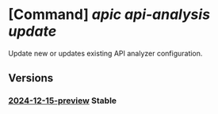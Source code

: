 # [Command] _apic api-analysis update_

Update new or updates existing API analyzer configuration.

## Versions

### [2024-12-15-preview](/Resources/mgmt-plane/L3N1YnNjcmlwdGlvbnMve30vcmVzb3VyY2Vncm91cHMve30vcHJvdmlkZXJzL21pY3Jvc29mdC5hcGljZW50ZXIvYW5hbHl6ZXJjb25maWdzL3t9/2024-12-15-preview.xml) **Stable**

<!-- mgmt-plane /subscriptions/{}/resourcegroups/{}/providers/microsoft.apicenter/analyzerconfigs/{} 2024-12-15-preview -->
